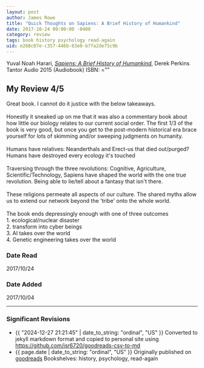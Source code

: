 ```yaml
---
layout: post
author: James Rowe
title: "Quick Thoughts on Sapiens: A Brief History of Humankind"
date: 2017-10-24 00:00:00 -0400
category: review
tags: book history psychology read-again
uid: e268c07e-c357-446b-83e0-b7fa2de75c9b
---
```


Yuval Noah Harari, *[Sapiens: A Brief History of Humankind](https://www.goodreads.com/book/show/25004163)*, Derek Perkins Tantor Audio 2015 (Audiobook) ISBN: =""

## My Review 4/5

Great book. I cannot do it justice with the below takeaways.<br/><br/>Honestly it sneaked up on me that it was also a commentary book about how little our biology relates to our current social order. The first 1/3 of the book is very good, but once you get to the post-modern historical era brace yourself for lots of skimming and/or sweeping judgments on humanity.<br/><br/>Humans have relatives: Neanderthals and Erect-us that died out/purged?<br/>Humans have destroyed every ecology it's touched<br/><br/>Traversing through the three revolutions: Cognitive, Agriculture, Scientific/Technology, Sapiens have shaped the world with the one true revolution. Being able to lie/tell about a fantasy that isn't there.<br/><br/>These religions permeate all aspects of our culture. The shared myths allow us to extend our network beyond the 'tribe' onto the whole world.<br/><br/>The book ends depressingly enough with one of three outcomes<br/>1. ecological/nuclear disaster<br/>2. transform into cyber beings<br/>3. AI takes over the world<br/>4. Genetic engineering takes over the world

### Date Read
2017/10/24

### Date Added
2017/10/04

---

### Significant Revisions

- {{ "2024-12-27 21:21:45" | date_to_string: "ordinal", "US" }} Converted to jekyll markdown format and copied to personal site using <https://github.com/jsr6720/goodreads-csv-to-md>
- {{ page.date | date_to_string: "ordinal", "US" }} Originally published on [goodreads](https://www.goodreads.com) Bookshelves: history, psychology, read-again